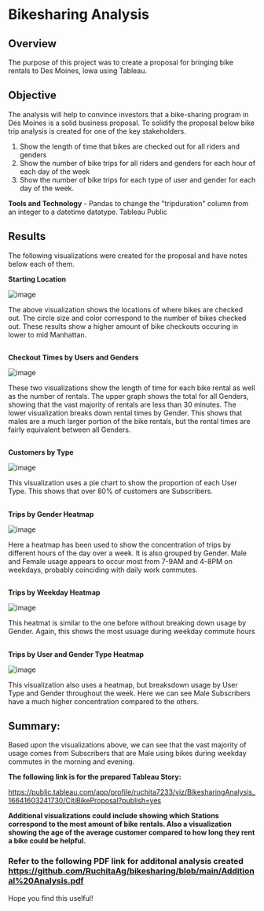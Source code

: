 # Bikesharing Analysis

## Overview
The purpose of this project was to create a proposal for bringing bike rentals to Des Moines, lowa using Tableau.


## Objective 

The analysis will help to convince investors that a bike-sharing program in Des Moines is a solid business proposal. To solidify the proposal below bike trip analysis is created for one of the key stakeholders.

1. Show the length of time that bikes are checked out for all riders and genders
2. Show the number of bike trips for all riders and genders for each hour of each day of the week
3. Show the number of bike trips for each type of user and gender for each day of the week.

**Tools and Technology** - Pandas to change the "tripduration" column from an integer to a datetime datatype. Tableau Public



## Results
The following visualizations were created for the proposal and have notes below each of them.

**Starting Location** 

![image](https://user-images.githubusercontent.com/102870991/192191346-2442e4f1-46a1-4255-9f65-5abddc305cee.png)


The above visualization shows the locations of where bikes are checked out. The circle size and color correspond to the number of bikes checked out. These results show a higher amount of bike checkouts occuring in lower to mid Manhattan.

## 

**Checkout Times by Users and Genders**

![image](https://user-images.githubusercontent.com/102870991/192191375-c3d8535c-3de5-4ec0-bc13-040b4d017c90.png)


These two visualizations show the length of time for each bike rental as well as the number of rentals. The upper graph shows the total for all Genders, showing that the vast majority of rentals are less than 30 minutes. The lower visualization breaks down rental times by Gender. This shows that males are a much larger portion of the bike rentals, but the rental times are fairly equivalent between all Genders.


## 

**Customers by Type**

![image](https://user-images.githubusercontent.com/102870991/192191408-716e0a56-5e6f-4fb9-a1b4-badfd0c9b0e7.png)

This visualization uses a pie chart to show the proportion of each User Type. This shows that over 80% of customers are Subscribers.


## 


**Trips by Gender Heatmap** 

![image](https://user-images.githubusercontent.com/102870991/192191451-91b54c01-811d-4ef8-8ca1-ac131ed3078f.png)

Here a heatmap has been used to show the concentration of trips by different hours of the day over a week. It is also grouped by Gender. Male and Female usage appears to occur most from 7-9AM and 4-8PM on weekdays, probably coinciding with daily work commutes.


## 

**Trips by Weekday Heatmap**

![image](https://user-images.githubusercontent.com/102870991/192191503-2e4b52a5-2bdc-4bdd-b306-4ab473dede86.png)


This heatmat is similar to the one before without breaking down usage by Gender. Again, this shows the most usuage during weekday commute hours

## 


**Trips by User and Gender Type Heatmap**

![image](https://user-images.githubusercontent.com/102870991/192191533-9c199378-c8e7-4b54-b79f-a33a3b4c6163.png)

This visualization also uses a heatmap, but breaksdown usage by User Type and Gender throughout the week. Here we can see Male Subscribers have a much higher concentration compared to the others.

## 


## Summary:

Based upon the visualizations above, we can see that the vast majority of usage comes from Subscribers that are Male using bikes during weekday commutes in the morning and evening.

**The following link is for the prepared Tableau Story:**

https://public.tableau.com/app/profile/ruchita7233/viz/BikesharingAnalysis_16641603241730/CitiBikeProposal?publish=yes
  
 
**Additional visualizations could include showing which Stations correspond to the most amount of bike rentals. Also a visualization showing the age of the average customer compared to how long they rent a bike could be helpful.**

### Refer to the following PDF link for additonal analysis created https://github.com/RuchitaAg/bikesharing/blob/main/Additional%20Analysis.pdf
  
Hope you find this uselful!
